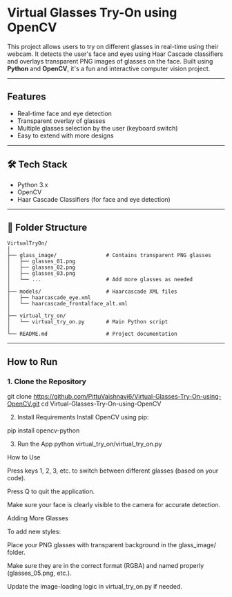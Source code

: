 # Virtual Glasses Try-On using OpenCV

This project allows users to try on different glasses in real-time using their webcam. It detects the user's face and eyes using Haar Cascade classifiers and overlays transparent PNG images of glasses on the face. Built using **Python** and **OpenCV**, it's a fun and interactive computer vision project.

---

##  Features

- Real-time face and eye detection
- Transparent overlay of glasses
- Multiple glasses selection by the user (keyboard switch)
- Easy to extend with more designs

---

## 🛠️ Tech Stack

- Python 3.x
- OpenCV
- Haar Cascade Classifiers (for face and eye detection)

---

## 📁 Folder Structure

```
VirtualTryOn/  
│  
├── glass_image/                # Contains transparent PNG glasses  
│   ├── glasses_01.png  
│   ├── glasses_02.png  
│   ├── glasses_03.png  
│   └── ...                     # Add more glasses as needed  
│  
├── models/                     # Haarcascade XML files  
│   ├── haarcascade_eye.xml  
│   └── haarcascade_frontalface_alt.xml  
│  
├── virtual_try_on/  
│   └── virtual_try_on.py       # Main Python script  
│  
└── README.md                   # Project documentation  
```



---

##  How to Run

### 1. Clone the Repository


git clone https://github.com/PittuVaishnavi6/Virtual-Glasses-Try-On-using-OpenCV.git
cd Virtual-Glasses-Try-On-using-OpenCV

2. Install Requirements
Install OpenCV using pip:

pip install opencv-python

3. Run the App
python virtual_try_on/virtual_try_on.py

How to Use

Press keys 1, 2, 3, etc. to switch between different glasses (based on your code).

Press Q to quit the application.

Make sure your face is clearly visible to the camera for accurate detection.

Adding More Glasses

To add new styles:

Place your PNG glasses with transparent background in the glass_image/ folder.

Make sure they are in the correct format (RGBA) and named properly (glasses_05.png, etc.).

Update the image-loading logic in virtual_try_on.py if needed.




